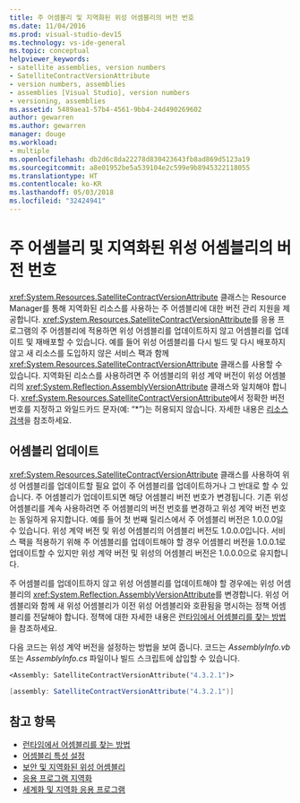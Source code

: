 ```yaml
---
title: 주 어셈블리 및 지역화된 위성 어셈블리의 버전 번호
ms.date: 11/04/2016
ms.prod: visual-studio-dev15
ms.technology: vs-ide-general
ms.topic: conceptual
helpviewer_keywords:
- satellite assemblies, version numbers
- SatelliteContractVersionAttribute
- version numbers, assemblies
- assemblies [Visual Studio], version numbers
- versioning, assemblies
ms.assetid: 5489aea1-57b4-4561-9bb4-24d490269602
author: gewarren
ms.author: gewarren
manager: douge
ms.workload:
- multiple
ms.openlocfilehash: db2d6c8da22278d830423643fb8ad869d5123a19
ms.sourcegitcommit: a8e01952be5a539104e2c599e9b8945322118055
ms.translationtype: HT
ms.contentlocale: ko-KR
ms.lasthandoff: 05/03/2018
ms.locfileid: "32424941"
---
```

# <a name="version-numbers-for-main-and-localized-satellite-assemblies"></a>주 어셈블리 및 지역화된 위성 어셈블리의 버전 번호
<xref:System.Resources.SatelliteContractVersionAttribute> 클래스는 Resource Manager를 통해 지역화된 리소스를 사용하는 주 어셈블리에 대한 버전 관리 지원을 제공합니다. <xref:System.Resources.SatelliteContractVersionAttribute>를 응용 프로그램의 주 어셈블리에 적용하면 위성 어셈블리를 업데이트하지 않고 어셈블리를 업데이트 및 재배포할 수 있습니다. 예를 들어 위성 어셈블리를 다시 빌드 및 다시 배포하지 않고 새 리소스를 도입하지 않은 서비스 팩과 함께 <xref:System.Resources.SatelliteContractVersionAttribute> 클래스를 사용할 수 있습니다. 지역화된 리소스를 사용하려면 주 어셈블리의 위성 계약 버전이 위성 어셈블리의 <xref:System.Reflection.AssemblyVersionAttribute> 클래스와 일치해야 합니다. <xref:System.Resources.SatelliteContractVersionAttribute>에서 정확한 버전 번호를 지정하고 와일드카드 문자(예: “*”)는 허용되지 않습니다. 자세한 내용은 [리소스 검색](/dotnet/framework/resources/retrieving-resources-in-desktop-apps)을 참조하세요.

## <a name="update-assemblies"></a>어셈블리 업데이트
 <xref:System.Resources.SatelliteContractVersionAttribute> 클래스를 사용하여 위성 어셈블리를 업데이트할 필요 없이 주 어셈블리를 업데이트하거나 그 반대로 할 수 있습니다. 주 어셈블리가 업데이트되면 해당 어셈블리 버전 번호가 변경됩니다. 기존 위성 어셈블리를 계속 사용하려면 주 어셈블리의 버전 번호를 변경하고 위성 계약 버전 번호는 동일하게 유지합니다. 예를 들어 첫 번째 릴리스에서 주 어셈블리 버전은 1.0.0.0일 수 있습니다. 위성 계약 버전 및 위성 어셈블리의 어셈블리 버전도 1.0.0.0입니다. 서비스 팩을 적용하기 위해 주 어셈블리를 업데이트해야 할 경우 어셈블리 버전을 1.0.0.1로 업데이트할 수 있지만 위성 계약 버전 및 위성의 어셈블리 버전은 1.0.0.0으로 유지합니다.

 주 어셈블리를 업데이트하지 않고 위성 어셈블리를 업데이트해야 할 경우에는 위성 어셈블리의 <xref:System.Reflection.AssemblyVersionAttribute>를 변경합니다. 위성 어셈블리와 함께 새 위성 어셈블리가 이전 위성 어셈블리와 호환됨을 명시하는 정책 어셈블리를 전달해야 합니다. 정책에 대한 자세한 내용은 [런타임에서 어셈블리를 찾는 방법](/dotnet/framework/deployment/how-the-runtime-locates-assemblies)을 참조하세요.

 다음 코드는 위성 계약 버전을 설정하는 방법을 보여 줍니다. 코드는 *AssemblyInfo.vb* 또는 *AssemblyInfo.cs* 파일이나 빌드 스크립트에 삽입할 수 있습니다.

```vb
<Assembly: SatelliteContractVersionAttribute("4.3.2.1")>

```

```csharp
[assembly: SatelliteContractVersionAttribute("4.3.2.1")]
```

## <a name="see-also"></a>참고 항목

- [런타임에서 어셈블리를 찾는 방법](/dotnet/framework/deployment/how-the-runtime-locates-assemblies)
- [어셈블리 특성 설정](/dotnet/framework/app-domains/set-assembly-attributes)
- [보안 및 지역화된 위성 어셈블리](../ide/security-and-localized-satellite-assemblies.md)
- [응용 프로그램 지역화](../ide/localizing-applications.md)
- [세계화 및 지역화 응용 프로그램](../ide/globalizing-and-localizing-applications.md)